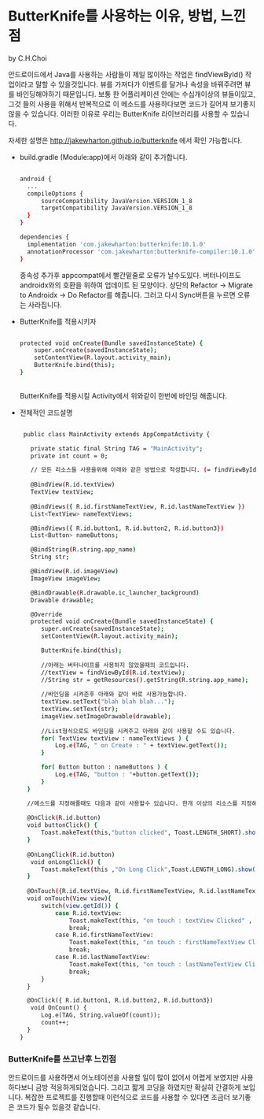 # ButterKnife를 사용하는 이유, 방법, 느낀점

by C.H.Choi

안드로이드에서 Java를 사용하는 사람들이 제일 많이하는 작업은 findViewById() 작업이라고 말할 수 있을것입니다. 
뷰를 가져다가 이벤트를 달거나 속성을 바꿔주려면 뷰를 바인딩해야하기 때문입니다. 보통 한 어플리케이션 안에는 수십개이상의 뷰들이있고, 
그것 들의 사용을 위해서 반복적으로 이 메소드를 사용하다보면 코드가 길어져 보기좋지 않을 수 있습니다.
이러한 이유로 우리는 ButterKnife 라이브러리를 사용할 수 있습니다.

자세한 설명은 http://jakewharton.github.io/butterknife 에서 확인 가능합니다.

- build.gradle (Module:app)에서 아래와 같이 추가합니다.

  ```bash
  
  android {
    ...
    compileOptions {
        sourceCompatibility JavaVersion.VERSION_1_8
        targetCompatibility JavaVersion.VERSION_1_8
    }
  }
  
  dependencies {
    implementation 'com.jakewharton:butterknife:10.1.0'
    annotationProcessor 'com.jakewharton:butterknife-compiler:10.1.0'
  }

  ```
  
  종속성 추가후 appcompat에서 빨간밑줄로 오류가 날수도있다. 버터나이프도 androidx와의 호환을 위하여 업데이트 된 모양이다.
  상단의 Refactor -> Migrate to Androidx -> Do Refactor를 해줍니다. 그러고 다시 Sync버튼을 누르면 오류는 사라집니다.
  
  
- ButterKnife를 적용시키자

  ```bash
  
  protected void onCreate(Bundle savedInstanceState) {
      super.onCreate(savedInstanceState);
      setContentView(R.layout.activity_main);
      ButterKnife.bind(this);
  }
 
  ```
  ButterKnife를 적용시킬 Activity에서 위와같이 한번에 바인딩 해줍니다.


- 전체적인 코드설명 

  ```bash
  
   public class MainActivity extends AppCompatActivity {

     private static final String TAG = "MainActivity";
     private int count = 0;

     // 모든 리소스들 사용을위해 아래와 같은 방법으로 작성합니다. (= findViewById(R.id)와 같음
     
     @BindView(R.id.textView)
     TextView textView;
     
     @BindViews({ R.id.firstNameTextView, R.id.lastNameTextView })
     List<TextView> nameTextViews;

     @BindViews({ R.id.button1, R.id.button2, R.id.button3})
     List<Button> nameButtons;

     @BindString(R.string.app_name)
     String str;

     @BindView(R.id.imageView)
     ImageView imageView;

     @BindDrawable(R.drawable.ic_launcher_background)
     Drawable drawable;

     @Override
     protected void onCreate(Bundle savedInstanceState) {
        super.onCreate(savedInstanceState);
        setContentView(R.layout.activity_main);

        ButterKnife.bind(this);
        
        //아래는 버터나이프를 사용하지 않았을때의 코드입니다.
        //textView = findViewById(R.id.textView);
        //String str = getResources().getString(R.string.app_name);
        
        //바인딩을 시켜준후 아래와 같이 바로 사용가능합니다.
        textView.setText("blah blah blah...");
        textView.setText(str);
        imageView.setImageDrawable(drawable);
        
        //List형식으로도 바인딩을 시켜주고 아래와 같이 사용할 수도 있습니다.
        for( TextView textView : nameTextViews ) {
            Log.e(TAG, " on Create : " + textView.getText());
        }

        for( Button button : nameButtons ) {
            Log.e(TAG, "button : "+button.getText());
        }
    }

    //메소드를 지정해줄때도 다음과 같이 사용할수 있습니다. 한개 이상의 리소스를 지정해줄 수 있습니다.
    
    @OnClick(R.id.button)
    void buttonClick() {
        Toast.makeText(this,"button clicked", Toast.LENGTH_SHORT).show();
    }
    
    @OnLongClick(R.id.button)
     void onLongClick() {
        Toast.makeText(this ,"On Long Click",Toast.LENGTH_LONG).show();
    }
    
    @OnTouch({R.id.textView, R.id.firstNameTextView, R.id.lastNameTextView})
    void onTouch(View view){
        switch(view.getId()) {
            case R.id.textView:
                Toast.makeText(this, "on touch : textView Clicked" , Toast.LENGTH_SHORT).show();
                break;
            case R.id.firstNameTextView:
                Toast.makeText(this, "on touch : firstNameTextView Clicked" , Toast.LENGTH_SHORT).show();
                break;
            case R.id.lastNameTextView:
                Toast.makeText(this, "on touch : lastNameTextView Clicked" , Toast.LENGTH_SHORT).show();
                break;
        }
    }

    @OnClick({ R.id.button1, R.id.button2, R.id.button3})
     void OnCount() {
        Log.e(TAG, String.valueOf(count));
        count++;
    }
  }
  
  ```
 
  
  
 ### ButterKnife를 쓰고난후 느낀점
 
  안드로이드를 사용하면서 어노테이션을 사용할 일이 많이 없어서 어렵게 보였지만 사용하다보니 금방 적응하게되었습니다.
  그리고 짧게 코딩을 하였지만 확실히 간결하게 보입니다. 복잡한 프로젝트를 진행할때 이런식으로 코드를 사용할 수 있다면
  조금더 보기좋은 코드가 될수 있을것 같습니다.
